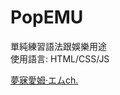 # PopEMU
單純練習語法跟娛樂用途 <br>
使用語言: HTML/CSS/JS

<a href="https://www.youtube.com/channel/UCvUTCi2Ms1eP-bFnh0lfGHA"> 夢寐愛姆·エムch. </a>